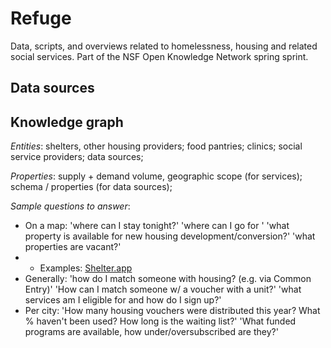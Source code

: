 # Refuge
Data, scripts, and overviews related to homelessness, housing and related social services.  Part of the NSF Open Knowledge Network spring sprint.

## Data sources

## Knowledge graph
_Entities_: shelters, other housing providers; food pantries; clinics; social service providers; data sources;  

_Properties_: supply + demand volume, geographic scope (for services); schema / properties (for data sources);  

_Sample questions to answer_: 
* On a map: 'where can I stay tonight?' 'where can I go for <service X>'  'what property is available for new housing development/conversion?' 'what properties are vacant?'
* * Examples: [Shelter.app](https://play.google.com/store/apps/details?id=org.strappd)
* Generally: 'how do I match someone with housing? (e.g. via Common Entry)' 'How can I match someone w/ a voucher with a unit?' 'what services am I eligible for and how do I sign up?'
* Per city: 'How many housing vouchers were distributed this year? What % haven't been used? How long is the waiting list?'  'What funded programs are available, how under/oversubscribed are they?'

